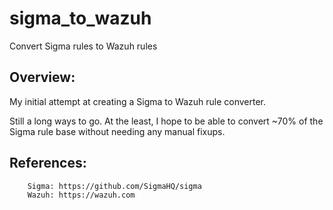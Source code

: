 # sigma_to_wazuh
Convert Sigma rules to Wazuh rules

## Overview:

My initial attempt at creating a Sigma to Wazuh rule converter.

Still a long ways to go. At the least, I hope to be able to convert ~70% of the Sigma rule base without needing any manual fixups.

## References:  
        Sigma: https://github.com/SigmaHQ/sigma  
        Wazuh: https://wazuh.com
